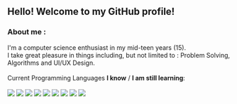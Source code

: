 ## Hello! Welcome to my GitHub profile!
### About me :
I'm a computer science enthusiast in my mid-teen years (15). \
I take great pleasure in things including, but not limited to : Problem Solving, Algorithms and UI/UX Design. \
\
Current Programming Languages **I know** / **I am still learning**: \
\
![](https://shields.io/badge/LUA-Good-brightgreen) ![](https://shields.io/badge/PHP-Good-brightgreen) ![](https://shields.io/badge/JS-Intermediate-8ccc1d) ![](https://shields.io/badge/CSS-Intermediate-8ccc1d) ![](https://shields.io/badge/HTML-Intermediate-8ccc1d) ![](https://shields.io/badge/Python-Intermediate-8ccc1d) ![](https://shields.io/badge/Ruby-Beginner-a0b023) ![](https://shields.io/badge/CS-Beginner-a0b023)
![](https://github-readme-stats.vercel.app/api?username=r-besson&theme=dark&show_icons=true)
